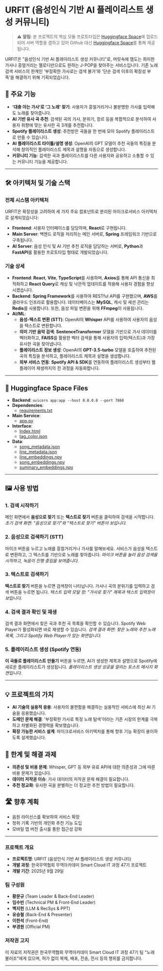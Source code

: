 # URFIT (음성인식 기반 AI 플레이리스트 생성 커뮤니티)

> ⚠️ **알림**: 본 프로젝트의 핵심 모듈 프로토타입은 [Huggingface Space](https://huggingface.co/spaces/fairyofdata/JPOP_STT_Module/tree/main)에 업로드되어 서버 역할을 겸하고 있어 Github 대신 [Huggingface Space](https://huggingface.co/spaces/fairyofdata/JPOP_STT_Module/tree/main)를 통해 제공됩니다.

URFIT은 "음성인식 기반 AI 플레이리스트 생성 커뮤니티"로, 머릿속에 맴도는 희미한 가사나 흥얼거리는 멜로디만으로도 원하는 J-POP을 찾아주는 서비스입니다. 기존 노래 검색 서비스의 한계인 '부정확한 가사로는 검색 불가'와 '단순 검색 이후의 확장성 부족'을 해결하기 위해 기획되었습니다.

## 🎵 주요 기능

  * **‘대충 아는 가사’로 ‘그 노래’ 찾기**: 사용자가 흥얼거리거나 불분명한 가사를 입력해도 노래를 찾아줍니다.
  * **AI 기반 유사 곡 추천**: 검색된 곡의 가사, 분위기, 장르 등을 복합적으로 분석하여 사용자 취향에 맞는 유사한 곡 3개를 추천합니다.
  * **Spotify 플레이리스트 생성**: 추천받은 곡들을 한 번에 모아 Spotify 플레이리스트로 만들 수 있습니다.
  * **AI 플레이리스트 타이틀/설명 생성**: OpenAI의 GPT 모델이 추천 곡들의 특징을 분석해 창의적인 플레이리스트 제목과 설명을 자동으로 생성합니다.
  * **커뮤니티 기능**: 검색한 곡과 플레이리스트를 다른 사용자와 공유하고 소통할 수 있는 커뮤니티 기능을 제공합니다.

-----

## 🛠 아키텍처 및 기술 스택

### 전체 시스템 아키텍처

URFIT은 확장성을 고려하여 세 가지 주요 컴포넌트로 분리된 마이크로서비스 아키텍처로 설계되었습니다:

  * **Frontend**: 사용자 인터페이스를 담당하며, **React**로 구현됩니다.
  * **Main Server**: 백엔드 로직을 처리하는 메인 서버로, **Spring** 프레임워크 기반으로 구축됩니다.
  * **AI Server**: 음성 인식 및 AI 기반 추천 로직을 담당하는 서버로, **Python**과 **FastAPI**를 활용한 프로토타입 형태로 개발되었습니다.

### 기술 상세

  * **Frontend**: **React**, **Vite**, **TypeScript**를 사용하며, **Axios**를 통해 API 통신을 최적화하고 **React Query**로 캐싱 및 낙관적 업데이트를 적용해 사용자 경험을 향상시켰습니다.
  * **Backend**: **Spring Framework**를 사용하여 RESTful API를 구현했으며, **AWS**를 클라우드 인프라로 활용합니다. 데이터베이스는 **MySQL**, 캐시 및 세션 관리는 **Redis**를 사용합니다. 또한, 음성 파일 변환을 위해 **FFmpeg**이 사용됩니다.
  * **AI/ML**:
      * **음성-텍스트 변환 (STT)**: OpenAI의 **Whisper** API를 사용하여 사용자의 음성을 텍스트로 변환합니다.
      * **의미 기반 음악 검색**: **SentenceTransformer** 모델을 기반으로 가사 데이터를 벡터화하고, **FAISS**를 활용한 벡터 검색을 통해 사용자의 입력(텍스트)과 가장 유사한 곡을 찾아냅니다.
      * **플레이리스트 정보 생성**: OpenAI의 **GPT-3.5-turbo** 모델을 호출하여 추천된 곡의 특징을 분석하고, 플레이리스트 제목과 설명을 생성합니다.
      * **외부 서비스 연동**: **Spotify API & SDK**를 연동하여 플레이리스트 생성부터 웹 플레이어 재생까지의 전 과정을 자동화합니다.

-----

## 🤗 Huggingface Space Files

  * **Backend**: `uvicorn app:app --host 0.0.0.0 --port 7860`
  * **Dependencies**:
      * [requirements.txt](https://huggingface.co/spaces/fairyofdata/JPOP_STT_Module/blob/main/requirements.txt)
  * **Main Service**:
      * [app.py](https://huggingface.co/spaces/fairyofdata/JPOP_STT_Module/blob/main/app.py)
  * **Interface**:
      * [Index.html](https://huggingface.co/spaces/fairyofdata/JPOP_STT_Module/blob/main/static/index.html)
      * [tag_color.json](https://huggingface.co/spaces/fairyofdata/JPOP_STT_Module/blob/main/static/tag_colors.json)
  * **Data**:
      * [song_metadata.json](https://huggingface.co/spaces/fairyofdata/JPOP_STT_Module/blob/main/song_metadata.json)
      * [line_metadata.json](https://huggingface.co/spaces/fairyofdata/JPOP_STT_Module/blob/main/line_metadata.json)
      * [line_embeddings.npy](https://huggingface.co/spaces/fairyofdata/JPOP_STT_Module/blob/main/line_embeddings.npy)
      * [song_embeddings.npy](https://huggingface.co/spaces/fairyofdata/JPOP_STT_Module/blob/main/song_embeddings.npy)
      * [summary_embeddings.npy](https://huggingface.co/spaces/fairyofdata/JPOP_STT_Module/blob/main/summary_embeddings.npy)

-----

## 🖼️ 사용 방법

### 1\. 검색 시작하기

메인 화면에서 **음성으로 찾기** 또는 **텍스트로 찾기** 버튼을 클릭하여 검색을 시작합니다.
*초기 검색 화면: "음성으로 찾기"와 "텍스트로 찾기" 버튼이 보입니다.*

### 2\. 음성으로 검색하기 (STT)

마이크 버튼을 누르고 노래를 흥얼거리거나 가사를 말해보세요. 서비스가 음성을 텍스트로 변환하고, 그 텍스트를 기반으로 노래를 찾아줍니다.
*마이크 버튼을 눌러 음성 검색을 시작하고, 녹음이 진행 중임을 보여줍니다.*

### 3\. 텍스트로 검색하기

**텍스트로 찾기** 버튼을 누르면 검색창이 나타납니다. 가사나 곡의 분위기를 입력하고 검색 버튼을 누르면 됩니다.
*텍스트 입력 모달 창: "가사로 찾기" 제목과 텍스트 입력창이 보입니다.*

### 4\. 검색 결과 확인 및 재생

검색 결과 화면에서 찾은 곡과 추천 곡 목록을 확인할 수 있습니다. Spotify Web Player가 활성화되면 바로 재생할 수 있습니다.
*검색 결과 화면: 찾은 노래와 추천 노래 목록, 그리고 Spotify Web Player가 있는 화면입니다.*

### 5\. 플레이리스트 생성 (Spotify 연동)

**이 곡들로 플레이리스트 만들기** 버튼을 누르면, AI가 생성한 제목과 설명으로 Spotify에 새로운 플레이리스트가 생성됩니다.
*플레이리스트 생성 성공을 알리는 토스트 메시지 화면입니다.*

-----

## 💡 프로젝트의 가치

  * **AI 기술의 실용적 응용**: 사용자의 불편함을 해결하는 실용적인 서비스에 최신 AI 기술을 응용했습니다.
  * **도메인 문제 해결**: '부정확한 가사로 특정 노래 탐색'이라는 기존 시장의 한계를 극복하고 차별화된 경쟁력을 확보했습니다.
  * **확장 가능한 서비스 설계**: 마이크로서비스 아키텍처를 통해 향후 기능 확장이 용이하도록 설계했습니다.

## 📌 한계 및 해결 과제

  * **의존성 및 비용 문제**: Whisper, GPT 등 외부 유료 API에 대한 의존성과 그에 따른 비용 문제가 있습니다.
  * **데이터 저작권 이슈**: 가사 데이터의 저작권 문제 해결이 필요합니다.
  * **추천 정교화**: 유사한 곡을 분별하는 더 정교한 추천 방법이 필요합니다.

## 🛣️ 향후 계획

  * 음원 라이선스를 확보하여 서비스 확장
  * 청취 기록 기반의 개인화 추천 기능 도입
  * 모바일 앱 버전 출시를 통한 접근성 강화

-----

### 프로젝트 개요

* **프로젝트명**: URFIT (음성인식 기반 AI 플레이리스트 생성 커뮤니티)
* **개발 과정**: 한국무역협회 무역아카데미 Smart Cloud IT 과정 47기 프로젝트
* **개발 기간**: 2025년 9월 29일

### 팀 구성원

* **황문규** (Team Leader & Back-End Leader)
* **임수빈** (Technical PM & Front-End Leader)
* **백지헌** (LLM & RecSys & PPT)
* **유승철** (Back-End & Presenter)
* **이한석** (Front-End)
* **부경원** (Official PM)
  
### 저작권 고지

이 자료의 저작권은 한국무역협회 무역아카데미 Smart Cloud IT 과정 47기 팀 "노래불러조"에게 있으며, 허가 없이 복제, 배포, 전송, 전시 등의 행위를 금지합니다.

-----
